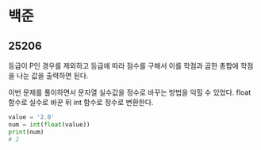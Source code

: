 # 백준

## 25206

등급이 P인 경우를 제외하고 등급에 따라 점수를 구해서 이를 학점과 곱한 총합에 학점을 나눈 값을 출력하면 된다.

이번 문제를 풀이하면서 문자열 실수값을 정수로 바꾸는 방법을 익힐 수 있었다. float 함수로 실수로 바꾼 뒤 int 함수로 정수로 변환한다. 

```python
value = '2.0'
num = int(float(value))
print(num)
# 2
```

